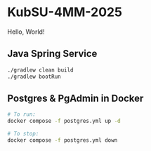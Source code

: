 # KubSU-4MM-2025

Hello, World!

## Java Spring Service

 ```bash
 ./gradlew clean build
 ./gradlew bootRun
 ```

## Postgres & PgAdmin in Docker

```bash
# To run:
docker compose -f postgres.yml up -d

# To stop:
docker compose -f postgres.yml down
```

